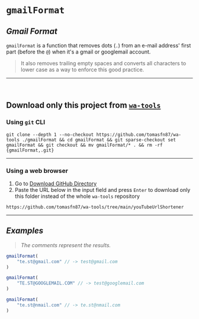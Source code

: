 # `gmailFormat`

## *Gmail Format*

`gmailFormat` is a function that removes dots (`.`) from an e-mail address' first part (before the `@`) when it's a gmail or googlemail account.

> It also removes trailing empty spaces and converts all characters to lower case as a way to enforce this good practice.

---

<br>

## Download only this project from [`wa-tools`](https://github.com/tomasfn87/wa-tools)

### Using `git` CLI

```shell
git clone --depth 1 --no-checkout https://github.com/tomasfn87/wa-tools ./gmailFormat && cd gmailFormat && git sparse-checkout set gmailFormat && git checkout && mv gmailFormat/* . && rm -rf {gmailFormat,.git}
```

---

### Using a web browser

1. Go to [Download GitHub Directory](https://download-directory.github.io)
2. Paste the URL below in the input field and press `Enter` to download only this folder instead of the whole `wa-tools` repository

```uri
https://github.com/tomasfn87/wa-tools/tree/main/youTubeUrlShortener
```

---

## *Examples*

> *The comments represent the results.*

```javascript
gmailFormat(
    "te.st@gmail.com" // -> test@gmail.com
)
```

```javascript
gmailFormat(
    "TE.ST@GOOGLEMAIL.COM" // -> test@googlemail.com
)
```

```javascript
gmailFormat(
    "te.st@nmail.com" // -> te.st@nmail.com
)
```
